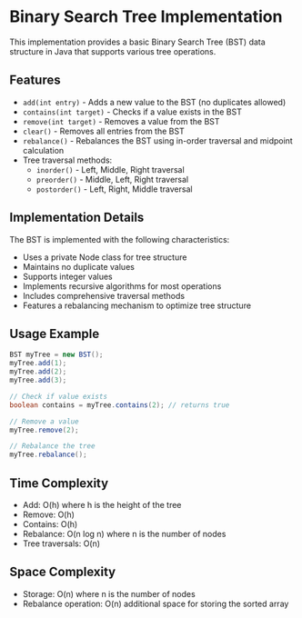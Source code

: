 # Binary Search Tree Implementation

This implementation provides a basic Binary Search Tree (BST) data structure in Java that supports various tree operations.

## Features

* `add(int entry)` - Adds a new value to the BST (no duplicates allowed)
* `contains(int target)` - Checks if a value exists in the BST
* `remove(int target)` - Removes a value from the BST
* `clear()` - Removes all entries from the BST
* `rebalance()` - Rebalances the BST using in-order traversal and midpoint calculation
* Tree traversal methods:
  * `inorder()` - Left, Middle, Right traversal
  * `preorder()` - Middle, Left, Right traversal
  * `postorder()` - Left, Right, Middle traversal

## Implementation Details

The BST is implemented with the following characteristics:

* Uses a private Node class for tree structure
* Maintains no duplicate values
* Supports integer values
* Implements recursive algorithms for most operations
* Includes comprehensive traversal methods
* Features a rebalancing mechanism to optimize tree structure

## Usage Example

```java
BST myTree = new BST();
myTree.add(1);
myTree.add(2);
myTree.add(3);

// Check if value exists
boolean contains = myTree.contains(2); // returns true

// Remove a value
myTree.remove(2);

// Rebalance the tree
myTree.rebalance();
```

## Time Complexity

* Add: O(h) where h is the height of the tree
* Remove: O(h)
* Contains: O(h)
* Rebalance: O(n log n) where n is the number of nodes
* Tree traversals: O(n)

## Space Complexity

* Storage: O(n) where n is the number of nodes
* Rebalance operation: O(n) additional space for storing the sorted array